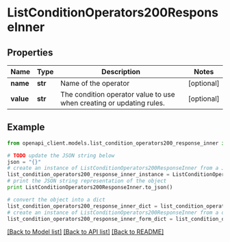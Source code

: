 # ListConditionOperators200ResponseInner


## Properties
Name | Type | Description | Notes
------------ | ------------- | ------------- | -------------
**name** | **str** | Name of the operator | [optional] 
**value** | **str** | The condition operator value to use when creating or updating rules. | [optional] 

## Example

```python
from openapi_client.models.list_condition_operators200_response_inner import ListConditionOperators200ResponseInner

# TODO update the JSON string below
json = "{}"
# create an instance of ListConditionOperators200ResponseInner from a JSON string
list_condition_operators200_response_inner_instance = ListConditionOperators200ResponseInner.from_json(json)
# print the JSON string representation of the object
print ListConditionOperators200ResponseInner.to_json()

# convert the object into a dict
list_condition_operators200_response_inner_dict = list_condition_operators200_response_inner_instance.to_dict()
# create an instance of ListConditionOperators200ResponseInner from a dict
list_condition_operators200_response_inner_form_dict = list_condition_operators200_response_inner.from_dict(list_condition_operators200_response_inner_dict)
```
[[Back to Model list]](../README.md#documentation-for-models) [[Back to API list]](../README.md#documentation-for-api-endpoints) [[Back to README]](../README.md)


